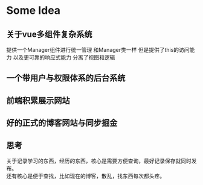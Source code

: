 # Some Idea

## 关于vue多组件复杂系统

提供一个Manager组件进行统一管理
	和Manager类一样
		但是提供了this的访问能力
		以及更可靠的响应式能力
		分离了视图和逻辑

## 一个带用户与权限体系的后台系统

## 前端积累展示网站

## 好的正式的博客网站与同步掘金

## 思考

关于记录学习的东西，经历的东西，核心是需要方便查询，最好记录保存就同时发布。  
还有核心是便于查找，比如现在的博客，散乱，找东西每次都头疼。  